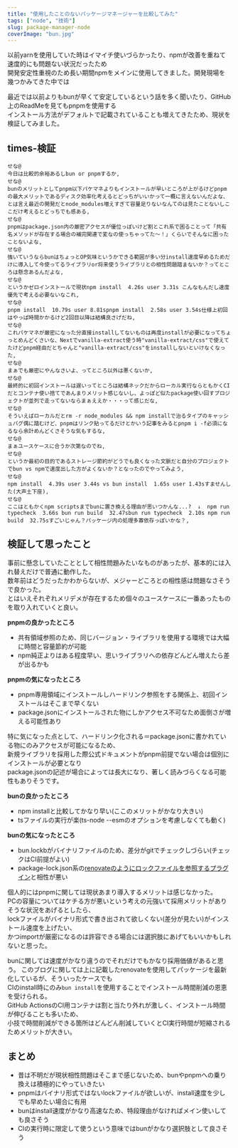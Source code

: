 ```yaml
---
title: "使用したことのないパッケージマネージャーを比較してみた"
tags: ["node", "技術"]
slug: package-manager-node
coverImage: "bun.jpg"
---
```


以前yarnを使用していた時はイマイチ使いづらかったり、npmが改善を重ねて速度的にも問題ない状況だったため  
開発安定性重視のため長い期間npmをメインに使用してきました。開発現場を幾つかみてきた中では  


最近では以前よりもbunが早くて安定しているという話を多く聞いたり、GitHub上のReadMeを見てもpnpmを使用する  
インストール方法がデフォルトで記載されていることも増えてきたため、現状を検証してみました。


## times-検証

```threadToPost
せな@
今日は比較的余裕あるしbun or pnpmするか,
せな@
bunのメリットとしてpnpm以下パケマネよりもインストールが早いところが上がるけどpnpmの最大メリットであるディスク効率化考えるとどっちがいいかって一概に言えないんだよな、とは言え最近の開発だとnode_modules増えすぎて容量足りないなんてのは見たことないしここだけ考えるとどっちでも感ある,
せな@
pnpmはpackage.json内の厳密アクセスが優位っぽいけど割とこれ系で困ることって「共有名メソッドが存在する場合の補完関連で変なの使っちゃってた〜！」くらいでそんなに困ったことないよな,
せな@
強いていうならbunはちょっとOP気味というかできる範囲が多い分install速度早めるためだけに導入して今使ってるライブラリor将来使うライブラリとの相性問題踏まないか？ってところは懸念あるんだよな,
せな@
というかゼロインストールで現状npm install  4.26s user 3.31s こんなもんだし速度優先で考える必要ないなこれ,
せな@
pnpm install  10.79s user 8.81spnpm install  2.58s user 3.54s仕様上初回はやっぱ時間かかるけど2回目以降は結構良さげだね,
せな@
これパケマネが厳密になった分直接installしてないものは再度installが必要になってちょっとめんどくさいな、Nextでvanilla-extract使う時"vanilla-extract/css"で使えてたけどpnpm経由だとちゃんと"vanilla-extract/css"をinstallしないといけなくなった,
せな@
まぁでも厳密にやんなさいよ、ってところ以外は悪くないか,
せな@
最終的に初回インストールは遅いってところは結構ネックだからローカル実行ならともかくCIだとコンテナ使い捨てであんまりメリット感じないし、よっぽど似たpackage使い回すプロジェクトが並列で走ってないならまぁええか・・・って感じだな,
せな@
そういえばローカルだとrm -r node_modules && npm installで治るタイプのキャッシュバグ偶に踏むけど、pnpmはリンク貼ってるだけとかいう記事をみるとpnpm i -f必須になるなら余計めんどくさそうな気もするな,
せな@
まぁユースケースに合うか次第なのでね,
せな@
というか最初の目的であるストレージ節約がどうでも良くなった文脈だと自分のプロジェクトでbun vs npmで速度出した方がよくないか？となったのでやってみよう,
せな@
npm install  4.39s user 3.44s vs bun install  1.65s user 1.43sすませんした(大声土下座),
せな@
ここはともかくnpm scriptsまでbunに置き換える理由が思いつかんな...?  ↓  npm run typecheck  3.66s bun run build  32.47sbun run typecheck  2.10s npm run build  32.75sすごいじゃん？パッケージ内の処理多寡依存っぽいかな？,

```

## 検証して思ったこと
事前に懸念していたこととして相性問題みたいなものがあったが、基本的には入れ替えだけで普通に動作した。  
数年前はどうだったかわからないが、メジャーどころとの相性感は問題なさそうで良かった。  
とはいえそれぞれメリデメが存在するため個々のユースケースに一番あったものを取り入れていくと良い。

**pnpmの良かったところ**
- 共有領域参照のため、同じバージョン・ライブラリを使用する環境では大幅に時間と容量節約が可能
- npm純正よりはある程度早い、思いライブラリへの依存どんどん増えたら差が出るかも

**pnpmの気になったところ**
- pnpm専用領域にインストールしハードリンク参照をする関係上、初回インストールはそこまで早くない
- package.jsonにインストールされた物にしかアクセス不可なため面倒さが増える可能性あり

特に気になった点として、ハードリンク化される＝package.jsonに書かれている物にのみアクセスが可能になるため、  
新規ライブラリを採用した際公式ドキュメントがpnpm前提でない場合は個別にインストールが必要となり  
package.jsonの記述が場合によっては長大になり、著しく読みづらくなる可能性もありそうです。

**bunの良かったところ**
- npm installと比較してかなり早い(ここのメリットがかなり大きい)
- tsファイルの実行が楽(ts-node --esmのオプションを考慮しなくても動く)

**bunの気になったところ**
- bun.lockbがバイナリファイルのため、差分がgitでチェックしづらい(チェックはCI前提がよい)
- package-lock.json系の[renovateのようにロックファイルを参照するプラグイン](https://zenn.dev/shoxlll/articles/6b8aef29dfd197#renovate%E3%81%AB%E3%81%A4%E3%81%84%E3%81%A6)と相性が悪い

個人的にはpnpmに関しては現状あまり導入するメリットは感じなかった。  
PCの容量についてはケチる方が悪いという考えの元強いて採用メリットがありそうな状況をあげるとしたら、  
lockファイルがバイナリ形式で書き出されて欲しくない(差分が見たい)がインストール速度を上げたい、  
かつimportが厳密になるのは許容できる場合には選択肢にあげてもいいかもしれないと思った。

bunに関しては速度がかなり違うのでそれだけでもかなり採用価値があると思う。
このブログに関しては上に記載したrenovateを使用してパッケージを最新化しているが、そういったケースでも  
CIのinstall時にのみ`bun install`を使用することでインストール時間削減の恩恵を受けられる。  
GitHub ActionsのCI用コンテナは割と当たり外れが激しく、インストール時間が伸びることも多いため、  
小技で時間削減ができる箇所はどんどん削減していくとCI実行時間が短縮されるためメリットが大きい。

## まとめ

- 昔は不明だが現状相性問題はそこまで感じないため、bunやpnpmへの乗り換えは積極的にやっていきたい
- pnpmはバイナリ形式ではないlockファイルが欲しいが、install速度を少しでも早めたい場合に有用
- bunはinstall速度がかなり高速なため、特段理由がなければメイン使いしても良さそう
- CIの実行時に限定して使うという意味ではbunがかなり選択肢として良さそう